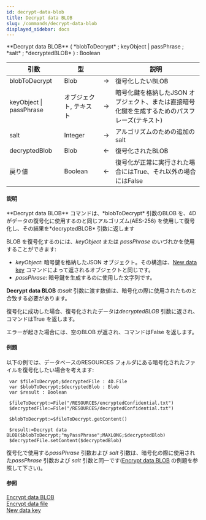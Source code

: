 ```yaml
---
id: decrypt-data-blob
title: Decrypt data BLOB
slug: /commands/decrypt-data-blob
displayed_sidebar: docs
---
```


<!--REF #_command_.Decrypt data BLOB.Syntax-->**Decrypt data BLOB** ( *blobToDecrypt* ; keyObject | passPhrase ; *salt* ; *decryptedBLOB* ) : Boolean<!-- END REF-->
<!--REF #_command_.Decrypt data BLOB.Params-->
| 引数 | 型 |  | 説明 |
| --- | --- | --- | --- |
| blobToDecrypt | Blob | &#8594;  | 復号化したいBLOB |
| keyObject &#124; passPhrase | オブジェクト, テキスト | &#8594;  | 暗号化鍵を格納したJSON オブジェクト、または直接暗号化鍵を生成するためのパスフレーズ(テキスト) |
| salt | Integer | &#8594;  | アルゴリズムのための追加のsalt |
| decryptedBlob | Blob | &#8592; | 復号化されたBLOB |
| 戻り値 | Boolean | &#8592; | 復号化が正常に実行された場合にはTrue、それ以外の場合にはFalse |

<!-- END REF-->

#### 説明 

<!--REF #_command_.Decrypt data BLOB.Summary-->**Decrypt data BLOB** コマンドは、*blobToDecrypt* 引数のBLOB を、4D がデータの復号化に使用するのと同じアルゴリズム(AES-256) を使用して復号化し、その結果を*decryptedBLOB* 引数に返します

BLOB を復号化するのには、*keyObject* または *passPhrase* のいづれかを使用することができます: 

* *keyObject*: 暗号鍵を格納したJSON オブジェクト。<!-- END REF-->その構造は、[New data key](new-data-key.md) コマンドによって返されるオブジェクトと同じです。
* *passPhrase*: 暗号鍵を生成するのに使用した文字列です。

**Decrypt data BLOB** の*salt* 引数に渡す数値は、暗号化の際に使用されたものと合致する必要があります。

復号化に成功した場合、復号化されたデータは*decryptedBLOB* 引数に返され、コマンドはTrue を返します。

エラーが起きた場合には、空のBLOB が返され、コマンドはFalse を返します。

#### 例題 

以下の例では、データベースのRESOURCES フォルダにある暗号化されたファイルを復号化したい場合を考えます:

  
```4d
 var $fileToDecrypt;$decryptedFile : 4D.File
 var $blobToDecrypt;$decryptedBlob : Blob
 var $result : Boolean
 
 $fileToDecrypt:=File("/RESOURCES/encryptedConfidential.txt")
 $decryptedFile:=File("/RESOURCES/decryptedConfidential.txt")
 
 $blobToDecrypt:=$fileToDecrypt.getContent()
 
 $result:=Decrypt data BLOB($blobToDecrypt;"myPassPhrase";MAXLONG;$decryptedBlob)
 $decryptedFile.setContent($decryptedBlob)
```

復号化で使用する*passPhrase* 引数および *salt* 引数は、暗号化の際に使用された*passPhrase* 引数および *salt* 引数と同一です([Encrypt data BLOB](encrypt-data-blob.md) の例題を参照して下さい)。

#### 参照 

  
[Encrypt data BLOB](encrypt-data-blob.md)  
[Encrypt data file](encrypt-data-file.md)  
[New data key](new-data-key.md)  